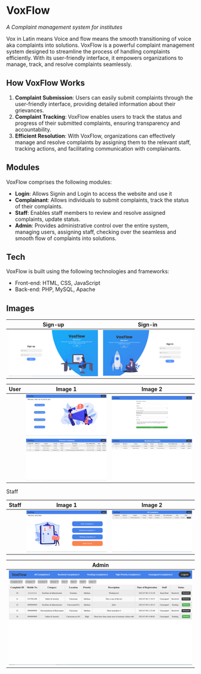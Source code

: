 # VoxFlow
 _A Complaint management system for institutes_

Vox in Latin means Voice and flow means the smooth transitioning of voice aka complaints into solutions.
VoxFlow is a powerful complaint management system designed to streamline the process of handling complaints efficiently. With its user-friendly interface, it empowers organizations to manage, track, and resolve complaints seamlessly.

## How VoxFlow Works

1. **Complaint Submission**: Users can easily submit complaints through the user-friendly interface, providing detailed information about their grievances.
2. **Complaint Tracking**: VoxFlow enables users to track the status and progress of their submitted complaints, ensuring transparency and accountability.
3. **Efficient Resolution**: With VoxFlow, organizations can effectively manage and resolve complaints by assigning them to the relevant staff, tracking actions, and facilitating communication with complainants.


## Modules
VoxFlow comprises the following modules:

- **Login**: Allows Signin and Login to access the website and use it 
- **Complainant**: Allows individuals to submit complaints, track the status of their complaints.
- **Staff**: Enables staff members to review and resolve assigned complaints, update status.
- **Admin**: Provides administrative control over the entire system, managing users, assigning staff, checking over the seamless and smooth flow of complaints into solutions.

## Tech

VoxFlow is built using the following technologies and frameworks:

- Front-end: HTML, CSS, JavaScript
- Back-end: PHP, MySQL, Apache

## Images
| Sign-up              | Sign-in                              |
| ----------------------------------- | ----------------------------------- |
| ![Image 1](https://github.com/Kunj-Pate1/VoxFlow/blob/main/img-for-md/signup.png) | ![Image 2](https://github.com/Kunj-Pate1/VoxFlow/blob/main/img-for-md/signin.png) |

| User | Image 1                                                | Image 2                                                |
| ---- | ------------------------------------------------------ | ------------------------------------------------------ |
|      | ![Image 1](https://github.com/Kunj-Pate1/VoxFlow/blob/main/img-for-md/student-home.png) | ![Image 2](https://github.com/Kunj-Pate1/VoxFlow/blob/main/img-for-md/student-complaint.png) |
|      | ![Image 3](https://github.com/Kunj-Pate1/VoxFlow/blob/main/img-for-md/student-prev.png) | ![Image 4](https://github.com/Kunj-Pate1/VoxFlow/blob/main/img-for-md/student-res.png) |


Staff


| Staff | Image 1                                               | Image 2                                               |
| ---- | ----------------------------------------------------- | ----------------------------------------------------- |
| | ![Image 1](https://github.com/Kunj-Pate1/VoxFlow/blob/main/img-for-md/staff-home.png) | ![Image 2](https://github.com/Kunj-Pate1/VoxFlow/blob/main/img-for-md/staff-all.png) |

 
| Admin | 
|-------|
| ![Admin](https://github.com/Kunj-Pate1/VoxFlow/blob/main/img-for-md/admin-home.png) |






 
